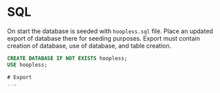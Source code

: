 # SQL

On start the database is seeded with `hoopless.sql` file.
Place an updated export of database there for seeding purposes.
Export must contain creation of database, use of database, and table creation.

```sql
CREATE DATABASE IF NOT EXISTS hoopless;
USE hoopless;

# Export 
...
```
